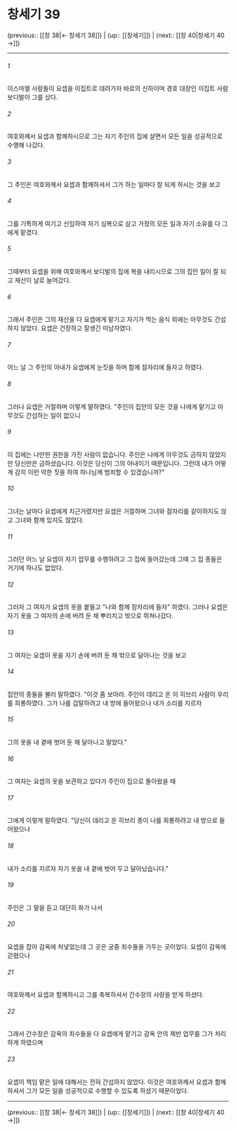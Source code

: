 # 창세기 39

(previous:: [[창 38|← 창세기 38]]) | (up:: [[창세기]]) | (next:: [[창 40|창세기 40 →]])

***




###### 1 

이스마엘 사람들이 요셉을 이집트로 데려가자 바로의 신하이며 경호 대장인 이집트 사람 보디발이 그를 샀다. 



###### 2 

여호와께서 요셉과 함께하시므로 그는 자기 주인의 집에 살면서 모든 일을 성공적으로 수행해 나갔다. 



###### 3 

그 주인은 여호와께서 요셉과 함께하셔서 그가 하는 일마다 잘 되게 하시는 것을 보고 



###### 4 

그를 기특하게 여기고 신임하여 자기 심복으로 삼고 가정의 모든 일과 자기 소유를 다 그에게 맡겼다. 



###### 5 

그때부터 요셉을 위해 여호와께서 보디발의 집에 복을 내리시므로 그의 집안 일이 잘 되고 재산이 날로 늘어갔다. 



###### 6 

그래서 주인은 그의 재산을 다 요셉에게 맡기고 자기가 먹는 음식 외에는 아무것도 간섭하지 않았다. 요셉은 건장하고 잘생긴 미남자였다. 



###### 7 

어느 날 그 주인의 아내가 요셉에게 눈짓을 하며 함께 잠자리에 들자고 하였다. 



###### 8 

그러나 요셉은 거절하며 이렇게 말하였다. "주인이 집안의 모든 것을 나에게 맡기고 아무것도 간섭하는 일이 없으니 



###### 9 

이 집에는 나만한 권한을 가진 사람이 없습니다. 주인은 나에게 아무것도 금하지 않았지만 당신만은 금하셨습니다. 이것은 당신이 그의 아내이기 때문입니다. 그런데 내가 어떻게 감히 이런 악한 짓을 하여 하나님께 범죄할 수 있겠습니까?" 



###### 10 

그녀는 날마다 요셉에게 치근거렸지만 요셉은 거절하며 그녀와 잠자리를 같이하지도 않고 그녀와 함께 있지도 않았다. 



###### 11 

그러던 어느 날 요셉이 자기 업무를 수행하려고 그 집에 들어갔는데 그때 그 집 종들은 거기에 하나도 없었다. 



###### 12 

그러자 그 여자가 요셉의 옷을 붙들고 "나와 함께 잠자리에 들자" 하였다. 그러나 요셉은 자기 옷을 그 여자의 손에 버려 둔 채 뿌리치고 밖으로 뛰쳐나갔다. 



###### 13 

그 여자는 요셉이 옷을 자기 손에 버려 둔 채 밖으로 달아나는 것을 보고 



###### 14 

집안의 종들을 불러 말하였다. "이것 좀 보아라. 주인이 데리고 온 이 히브리 사람이 우리를 희롱하였다. 그가 나를 겁탈하려고 내 방에 들어왔으나 내가 소리를 지르자 



###### 15 

그의 옷을 내 곁에 벗어 둔 채 달아나고 말았다." 



###### 16 

그 여자는 요셉의 옷을 보관하고 있다가 주인이 집으로 돌아왔을 때 



###### 17 

그에게 이렇게 말하였다. "당신이 데리고 온 히브리 종이 나를 희롱하려고 내 방으로 들어왔으나 



###### 18 

내가 소리를 지르자 자기 옷을 내 곁에 벗어 두고 달아났습니다." 



###### 19 

주인은 그 말을 듣고 대단히 화가 나서 



###### 20 

요셉을 잡아 감옥에 처넣었는데 그 곳은 궁중 죄수들을 가두는 곳이었다. 요셉이 감옥에 갇혔으나 



###### 21 

여호와께서 요셉과 함께하시고 그를 축복하셔서 간수장의 사랑을 받게 하셨다. 



###### 22 

그래서 간수장은 감옥의 죄수들을 다 요셉에게 맡기고 감옥 안의 제반 업무를 그가 처리하게 하였으며 



###### 23 

요셉이 책임 맡은 일에 대해서는 전혀 간섭하지 않았다. 이것은 여호와께서 요셉과 함께하셔서 그가 모든 일을 성공적으로 수행할 수 있도록 하셨기 때문이었다.

***

(previous:: [[창 38|← 창세기 38]]) | (up:: [[창세기]]) | (next:: [[창 40|창세기 40 →]])
